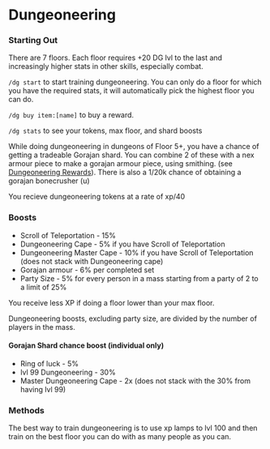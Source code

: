 # Dungeoneering

### Starting Out

There are 7 floors. Each floor requires +20 DG lvl to the last and increasingly higher stats in other skills, especially combat.

`/dg start` to start training dungeoneering. You can only do a floor for which you have the required stats, it will automatically pick the highest floor you can do.

`/dg buy item:[name]` to buy a reward.

`/dg stats` to see your tokens, max floor, and shard boosts

While doing dungeoneering in dungeons of Floor 5+, you have a chance of getting a tradeable Gorajan shard. You can combine 2 of these with a nex armour piece to make a gorajan armour piece, using smithing. (see [Dungeoneering Rewards](dg-rewards.md)). There is also a 1/20k chance of obtaining a gorajan bonecrusher (u)

You recieve dungeoneering tokens at a rate of xp/40

### Boosts

* Scroll of Teleportation - 15%
* Dungeoneering Cape - 5% if you have Scroll of Teleportation
* Dungeoneering Master Cape - 10% if you have Scroll of Teleportation (does not stack with Dungeoneering cape)
* Gorajan armour - 6% per completed set
* Party Size - 5% for every person in a mass starting from a party of 2 to a limit of 25%

You receive less XP if doing a floor lower than your max floor.

Dungeoneering boosts, excluding party size, are divided by the number of players in the mass.

#### Gorajan Shard chance boost (individual only)

* Ring of luck - 5%
* lvl 99 Dungeoneering - 30%
* Master Dungeoneering Cape - 2x (does not stack with the 30% from having lvl 99)

### Methods

The best way to train dungeoneering is to use xp lamps to lvl 100 and then train on the best floor you can do with as many people as you can.

